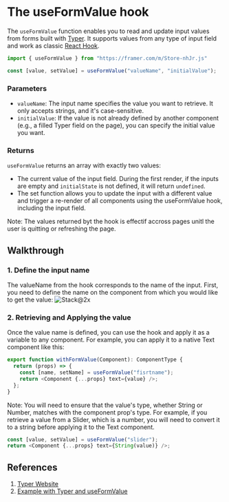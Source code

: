 # The useFormValue hook
The `useFormValue` function enables you to read and update input values from forms built with [Typer](https://typer.framer.wiki/). It supports values from any type of input field and work as classic [React Hook](https://legacy.reactjs.org/docs/hooks-intro.html).

```js
import { useFormValue } from "https://framer.com/m/Store-nhJr.js"

const [value, setValue] = useFormValue("valueName", "initialValue");
```

### Parameters

- `valueName`: The input name specifies the value you want to retrieve. It only accepts strings, and it's case-sensitive. 
- `initialValue`: If the value is not already defined by another component (e.g., a filled Typer field on the page), you can specify the initial value you want.   

### Returns

`useFormValue` returns an array with exactly two values:

- The current value of the input field. During the first render, if the inputs are empty and `initialState` is not defined, it will return `undefined`.
- The set function allows you to update the input with a different value and trigger a re-render of all components using the useFormValue hook, including the input field.

Note: The values returned byt the hook is effectif accross pages unitl the user is quitting or refreshing the page. 

## Walkthrough

### 1. Define the input name
The valueName from the hook corresponds to the name of the input. First, you need to define the name on the component from which you would like to get the value:
![Stack@2x](https://github.com/VictorienDotNet/Framer-Developer-Gems/assets/5654077/ce6c58f0-db74-4edc-b1aa-0c247146853d)

### 2. Retrieving and Applying the value

Once the value name is defined, you can use the hook and apply it as a variable to any component. For example, you can apply it to a native Text component like this:
```js
export function withFormValue(Component): ComponentType {
  return (props) => {
    const [name, setName] = useFormValue("fisrtname");
    return <Component {...props} text={value} />;
  };
}
```
Note: You will need to ensure that the value's type, whether String or Number, matches with the component prop's type. For example, if you retrieve a value from a Slider, which is a number, you will need to convert it to a string before applying it to the Text component.

```js
const [value, setValue] = useFormValue("slider");
return <Component {...props} text={String(value)} />;
```

## References

1. [Typer Website](https://typer.framer.wiki/)
2. [Example with Typer and useFormValue](https://typer-useformvalue-hook.framer.website/)
